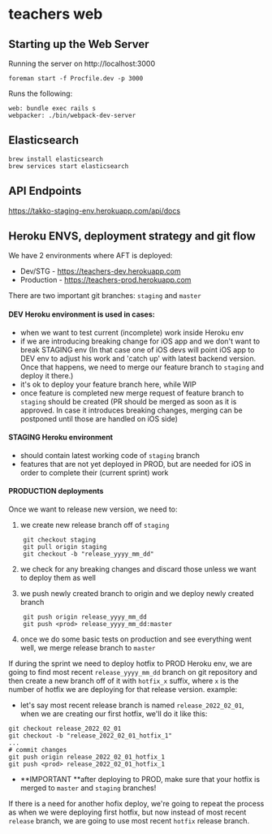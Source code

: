 # teachers web

## Starting up the Web Server
Running the server on http://localhost:3000
```
foreman start -f Procfile.dev -p 3000
```
Runs the following:
```
web: bundle exec rails s
webpacker: ./bin/webpack-dev-server
```

## Elasticsearch
```
brew install elasticsearch
brew services start elasticsearch
```


## API Endpoints
https://takko-staging-env.herokuapp.com/api/docs


## Heroku ENVS, deployment strategy and git flow

We have 2 environments where AFT is deployed:
- Dev/STG - https://teachers-dev.herokuapp.com
- Production - https://teachers-prod.herokuapp.com

There are two important git branches: `staging` and `master`

#### DEV Heroku environment is used in cases:
- when we want to test current (incomplete) work inside Heroku env
- if we are introducing breaking change for iOS app and we don't want to break STAGING env
  (In that case one of iOS devs will point iOS app to DEV env to adjust his work and 'catch up' with latest backend version. Once that happens, we need to merge our feature branch to `staging` and deploy it there.)
- it's ok to deploy your feature branch here, while WIP
- once feature is completed new merge request of feature branch to `staging` should be created
  (PR should be merged as soon as it is approved. In case it introduces breaking changes, merging can be postponed until those are handled on iOS side)

#### STAGING Heroku environment
- should contain latest working code of `staging` branch
- features that are not yet deployed in PROD, but are needed for iOS in order to complete their (current sprint) work

#### PRODUCTION deployments
Once we want to release new version, we need to:
1. we create new release branch off of `staging`

```shell
    git checkout staging
    git pull origin staging
    git checkout -b "release_yyyy_mm_dd"
```
2. we check for any breaking changes and discard those unless we want to deploy them as well

3. we push newly created branch to origin and we deploy newly created branch

```shell
    git push origin release_yyyy_mm_dd
    git push <prod> release_yyyy_mm_dd:master
```

4. once we do some basic tests on production and see everything went well, we merge release branch to `master`

If during the sprint we need to deploy hotfix to PROD Heroku env, we are going to find most recent `release_yyyy_mm_dd` branch on git repository and then create a new branch off of it with `hotfix_x` suffix, where `x` is the number of hotfix we are deploying for that release version.
example:
- let's say most recent release branch is named `release_2022_02_01`, when we are creating our first hotfix, we'll do it like this:

```shell
git checkout release_2022_02_01
git checkout -b "release_2022_02_01_hotfix_1"
...
# commit changes
git push origin release_2022_02_01_hotfix_1
git push <prod> release_2022_02_01_hotfix_1
```

* **IMPORTANT **after deploying to PROD, make sure that your hotfix is merged to `master` and `staging` branches!

If there is a need for another hofix deploy, we're going to repeat the process as when we were deploying first hotfix, but now instead of most recent `release` branch, we are going to use most recent `hotfix` release branch.
